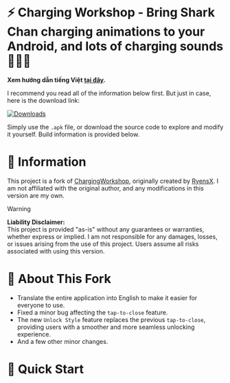 # ⚡ Charging Workshop - Bring Shark Chan charging animations to your Android, and lots of charging sounds 🦈🦈🦈

**Xem hướng dẫn tiếng Việt [tại đây]().**

I recommend you read all of the information below first. But just in case, here is the download link:

[![Downloads](https://img.shields.io/github/downloads/YunyiKovsha/Charging_Workshop/total)](https://github.com/YunyiKovsha/Charging_Workshop/releases/)

Simply use the <code>.apk</code> file, or download the source code to explore and modify it yourself. Build information is provided below.

# 📌 Information

This project is a fork of [ChargingWorkshop](https://github.com/RyensX/ChargingWorkshop), originally created by [RyensX](https://github.com/RyensX). I am not affiliated with the original author, and any modifications in this version are my own.

> [!WARNING]
> **Liability Disclaimer:**  
> This project is provided "as-is" without any guarantees or warranties, whether express or implied. I am not responsible for any damages, losses, or issues arising from the use of this project. Users assume all risks associated with using this version.

# 📝 About This Fork

- Translate the entire application into English to make it easier for everyone to use.
- Fixed a minor bug affecting the <code>tap-to-close</code> feature.
- The new <code>Unlock Style</code> feature replaces the previous <code>tap-to-close</code>, providing users with a smoother and more seamless unlocking experience.
- And a few other minor changes.

# 🚀 Quick Start
